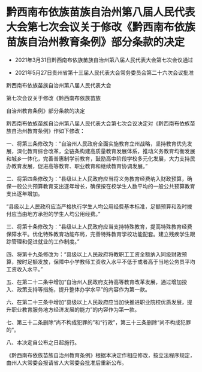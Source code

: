 # 黔西南布依族苗族自治州第八届人民代表大会第七次会议关于修改《黔西南布依族苗族自治州教育条例》部分条款的决定

- 2021年3月31日黔西南布依族苗族自治州第八届人民代表大会第七次会议通过

- 2021年5月27日贵州省第十三届人民代表大会常务委员会第二十六次会议批准

<!-- INFO END -->

黔西南布依族苗族自治州第八届人民代表大会

第七次会议关于修改《黔西南布依族苗族

自治州教育条例》部分条款的决定

黔西南布依族苗族自治州第八届人民代表大会第七次会议决定对《黔西南布依族苗族自治州教育条例》作如下修改：

一、将第三条修改为：“自治州人民政府全面实施教育立州战略，坚持教育优先发展，深化教育综合改革，全链条构建高质量教育发展体系，推动义务教育均衡发展和城乡一体化，完善普惠制学前教育，鼓励高中阶段学校多元化发展，大力支持民办教育发展，促进高等教育、职业教育和继续教育协调发展。”

二、将第四条修改为：“县级以上人民政府应当将义务教育经费纳入财政预算，确保一般公共预算教育支出逐年增长，确保按在校学生人数平均的一般公共预算教育支出逐年增加。

“县级以上人民政府应当严格执行学生人均公用经费基本标准，足额预算和及时拨付应当由地方承担的学生人均公用经费。”

三、将第十条修改为：“县级以上人民政府应当支持特殊教育，提高特殊教育经费保障水平。优化特殊教育功能布局，完善特殊教育学校功能配套。建立残疾学生跟踪管理和促进就业的工作制度。”

四、将第十九条修改为：“县级以上人民政府将教职工工资全额纳入同级财政预算，按时足额发放，保障中小学教师工资收入水平不低于或者高于当地公务员平均工资收入水平。”

五、在第二十二条中增加“自治州人民政府支持高等教育改革发展，通过增加投入、政策支持等措施，提升整体办学水平”的内容作为第一款。

六、在第二十三条中增加“县级以上人民政府应当加快推进职业院校优质发展，提升职业教育服务地方经济发展的能力”的内容作为第一款。

七、第三十二条删除“尚不构成犯罪的”和“行政”，第三十三条删除“尚不构成犯罪的”。

八、本决定自公布之日起施行。

《黔西南布依族苗族自治州教育条例》根据本决定作相应修改，按立法程序规定，由州人大常委会报请省人大常委会批准后重新公布。
